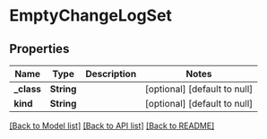 # EmptyChangeLogSet
## Properties

Name | Type | Description | Notes
------------ | ------------- | ------------- | -------------
**\_class** | **String** |  | [optional] [default to null]
**kind** | **String** |  | [optional] [default to null]

[[Back to Model list]](../README.md#documentation-for-models) [[Back to API list]](../README.md#documentation-for-api-endpoints) [[Back to README]](../README.md)

